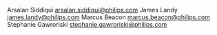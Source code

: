Arsalan Siddiqui <arsalan.siddiqui@philips.com>
James Landy <james.landy@philips.com>
Marcus Beacon <marcus.beacon@philips.com>
Stephanie Gawroriski <stephanie.gawroriski@philips.com>
